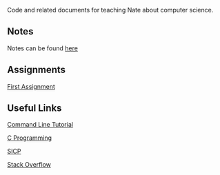 Code and related documents for teaching Nate about computer science.
## Notes
Notes can be found [here](https://drvulter.github.io/nate-learn/Notes)
## Assignments
[First Assignment](https://drvulter.github.io/nate-learn/A1/)

## Useful Links
[Command Line Tutorial](https://learnpythonthehardway.org/python3/appendix-a-cli/ex1.html)

[C Programming](https://www.cprogramming.com/)

[SICP](https://mitpress.mit.edu/sicp/full-text/book/book.html)

[Stack Overflow](https://stackoverflow.com/)
